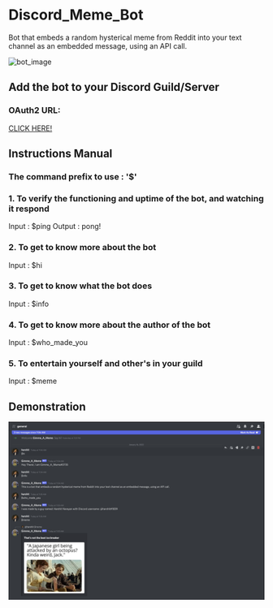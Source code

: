 # Discord_Meme_Bot
Bot that embeds a random hysterical meme from Reddit into your text channel as an embedded message, using an API call. 

![bot_image](https://cdn.discordapp.com/app-icons/931963591253430312/e73e4fd97582bfd85e0bd7d2de7769e5.png?size=512)

## Add the bot to your Discord Guild/Server

### OAuth2 URL:
[CLICK HERE!](https://discord.com/oauth2/authorize?client_id=931963591253430312&permissions=277025445888&scope=bot)

## Instructions Manual

### The command prefix to use : '$'

### 1. To verify the functioning and uptime of the bot, and watching it respond
Input : $ping
Output : pong!

### 2. To get to know more about the bot
Input : $hi

### 3. To get to know what the bot does
Input : $info

### 4. To get to know more about the author of the bot
Input : $who_made_you

### 5. To entertain yourself and other's in your guild
Input : $meme

## Demonstration
![demonstration_image](https://github.com/narayanharshit/Discord_Meme_Bot/blob/main/Screen%20Shot%202022-01-16%20at%207.07.25%20AM.png?raw=true)
